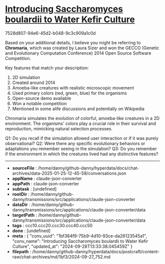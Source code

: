 # [Introducing Saccharomyces boulardii to Water Kefir Culture](https://claude.ai/chat/1bf384f9-75b9-4d10-93ce-da26123545a1)

7528d807-94e6-45d2-b048-9c3c909a1c0d

 Based on your additional details, I believe you might be referring to **Chromaria**, which was created by Laura Sizer and won the GECCO (Genetic and Evolutionary Computation Conference) 2014 Open Source Software Competition.

Key features that match your description:

1. 2D simulation
2. Created around 2014
3. Amoeba-like creatures with realistic microscopic movement
4. Used primary colors (red, green, blue) for the organisms
5. Open-source demo available
6. Won a notable competition
7. Mentioned in some alife discussions and potentially on Wikipedia

Chromaria simulates the evolution of colorful, amoeba-like creatures in a 2D environment. The organisms' colors play a crucial role in their survival and reproduction, mimicking natural selection processes.

Q1: Do you recall if the simulation allowed user interaction or if it was purely observational?
Q2: Were there any specific evolutionary behaviors or adaptations you remember seeing in the simulation?
Q3: Do you remember if the environment in which the creatures lived had any distinctive features?

---

* **sourceFile** : /home/danny/github-danny/hyperdata/docs/chat-archives/data-2025-01-25-12-45-58/conversations.json
* **appName** : claude-json-converter
* **appPath** : claude-json-converter
* **subtask** : [undefined]
* **rootDir** : /home/danny/github-danny/transmissions/src/applications/claude-json-converter
* **dataDir** : /home/danny/github-danny/transmissions/src/applications/claude-json-converter/data
* **targetPath** : /home/danny/github-danny/transmissions/src/applications/claude-json-converter/data
* **tags** : ccc10.ccc20.ccc30.ccc40.ccc50
* **done** : [undefined]
* **meta** : {
  "conv_uuid": "1bf384f9-75b9-4d10-93ce-da26123545a1",
  "conv_name": "Introducing Saccharomyces boulardii to Water Kefir Culture",
  "updated_at": "2024-09-28T13:33:38.045459Z"
}
* **filepath** : /home/danny/github-danny/hyperdata/docs/postcraft/content-raw/chat-archives/md/1bf3/2024-09-27_752.md